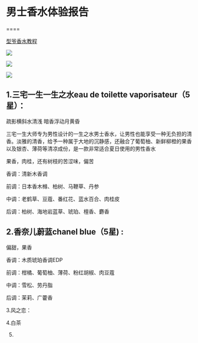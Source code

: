 # 男士香水体验报告
====


[型爷香水教程](https://www.zhihu.com/question/67429618)


![](https://pic3.zhimg.com/80/v2-f3cf4d7c939deddc70a0039793ca20ee_hd.jpg)

![](https://pic1.zhimg.com/80/v2-e1100003e5aefd121fa582b9b44daa80_hd.jpg)

![](https://pic4.zhimg.com/80/v2-6a123936c5143495e859da727ced8b27_hd.jpg)



1.三宅一生一生之水eau de toilette vaporisateur（5星）：
----

疏影横斜水清浅 暗香浮动月黄昏

三宅一生大师专为男性设计的一生之水男士香水，让男性也能享受一种无负担的清香。淡雅的清香，给予一种属于大地的沉静感，还融合了葡萄柚、新鲜柳橙的果香以及银杏、薄荷等清凉成份，是一款非常适合夏日使用的男性香水

果香，肉桂，还有树枝的苦涩味，偏苦

香调：清新木香调

前调：日本香木橼、柏树、马鞭草、丹参

中调：老鹤草、豆蔻、番红花、蓝水百合、肉桂皮

后调：柏树、海地岩蓝草、琥珀、檀香、麝香


2.香奈儿蔚蓝chanel blue（5星) :
----

偏甜，果香

香调：木质琥珀香调EDP

前调：柑橘、葡萄柚、薄荷、粉红胡椒、肉豆蔻

中调：雪松、劳丹脂

后调：茉莉、广藿香

3.风之恋：

4.白茶

5.
